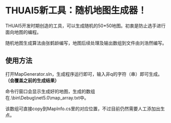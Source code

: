 # THUAI5新工具：随机地图生成器！

THUAI5开发时期创造的工具，可以生成随机的50*50地图。初衷是防止选手进行面向地图的编程。

随机地图生成算法由张鹤龄编写，地图后续处理及输出数组到文件由刘浩然编写。

## 使用方法

打开MapGenerator.sln，生成程序运行即可，输入非q的字符（串）即可生成。**（会覆盖之前的生成结果）**

命令行窗口会显示生成好的地图，生成的数组在.\bin\Debug\net5.0\map_array.txt中。

该数组可直接copy到MapInfo.cs里的对应位置，不过目前仍然需要人工添加出生点。

